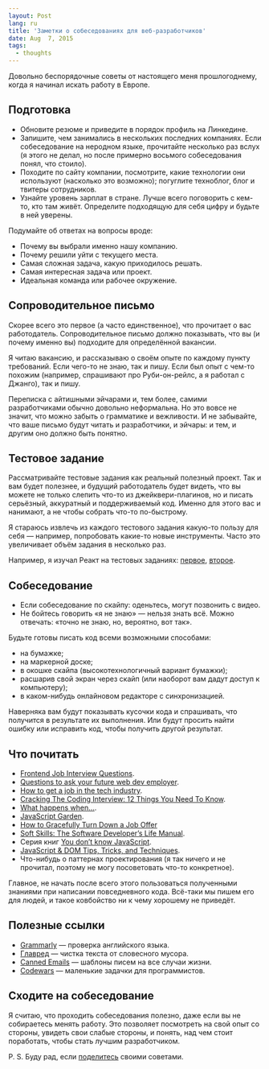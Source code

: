 ```yaml
---
layout: Post
lang: ru
title: 'Заметки о собеседованиях для веб-разработчиков'
date: Aug  7, 2015
tags:
  - thoughts
---
```


Довольно беспорядочные советы от настоящего меня прошлогоднему, когда я начинал искать работу в Европе.

## Подготовка

* Обновите резюме и приведите в порядок профиль на Линкедине.
* Запишите, чем занимались в нескольких последних компаниях. Если собеседование на неродном языке, прочитайте несколько раз вслух (я этого не делал, но после примерно восьмого собеседования понял, что стоило).
* Походите по сайту компании, посмотрите, какие технологии они используют (насколько это возможно); погуглите техноблог, блог и твитеры сотрудников.
* Узнайте уровень зарплат в стране. Лучше всего поговорить с кем-то, кто там живёт. Определите подходящую для себя цифру и будьте в ней уверены.

Подумайте об ответах на вопросы вроде:

* Почему вы выбрали именно нашу компанию.
* Почему решили уйти с текущего места.
* Самая сложная задача, какую приходилось решать.
* Самая интересная задача или проект.
* Идеальная команда или рабочее окружение.

## Сопроводительное письмо

Скорее всего это первое (а часто единственное), что прочитает о вас работодатель. Сопроводительное письмо должно показывать, что вы (и почему именно вы) подходите для определённой вакансии.

Я читаю вакансию, и рассказываю о своём опыте по каждому пункту требований. Если чего-то не знаю, так и пишу. Если был опыт с чем-то похожим (например, спрашивают про Руби-он-рейлс, а я работал с Джанго), так и пишу.

Переписка с айтишными эйчарами и, тем более, самими разработчиками обычно довольно неформальна. Но это вовсе не значит, что можно забыть о грамматике и вежливости. И не забывайте, что ваше письмо будут читать и разработчики, и эйчары: и тем, и другим оно должно быть понятно.

## Тестовое задание

Рассматривайте тестовые задания как реальный полезный проект. Так и вам будет полезнее, и будущий работодатель будет видеть, что вы можете не только слепить что-то из джейквери-плагинов, но и писать серьёзный, аккуратный и поддерживаемый код. Именно для этого вас и нанимают, а не чтобы собрать что-то по-быстрому.

Я стараюсь извлечь из каждого тестового задания какую-то пользу для себя — например, попробовать какие-то новые инструменты. Часто это увеличивает объём задания в несколько раз.

Например, я изучал Реакт на тестовых заданиях: [первое](https://github.com/sapegin/react-text-stats), [второе](https://github.com/sapegin/react-weather).

## Собеседование

* Если собеседование по скайпу: оденьтесь, могут позвонить с видео.
* Не бойтесь говорить «я не знаю» — нельзя знать всё. Можно отвечать: «точно не знаю, но, вероятно, вот так».

Будьте готовы писать код всеми возможными способами:

* на бумажке;
* на маркерной доске;
* в окошке скайпа (высокотехнологичный вариант бумажки);
* расшарив свой экран через скайп (или наоборот вам дадут доступ к компьютеру);
* в каком-нибудь онлайновом редакторе с синхронизацией.

Наверняка вам будут показывать кусочки кода и спрашивать, что получится в результате их выполнения. Или будут просить найти ошибку или исправить код, чтобы получить другой результат.

## Что почитать

* [Frontend Job Interview Questions](https://github.com/h5bp/Front-end-Developer-Interview-Questions).
* [Questions to ask your future web dev employer](https://medium.com/@edwardog/questions-to-ask-your-future-web-dev-employer-f7a161b5bc70).
* [How to get a job in the tech industry](https://medium.com/superhi/how-to-get-a-job-in-the-tech-industry-9b3ca6d5ee88).
* [Cracking The Coding Interview: 12 Things You Need To Know](https://simpleprogrammer.com/2015/01/19/cracking-the-coding-interview/).
* [What happens when...](https://github.com/alex/what-happens-when).
* [JavaScript Garden](http://bonsaiden.github.io/JavaScript-Garden/).
* [How to Gracefully Turn Down a Job Offer](https://www.themuse.com/advice/how-to-gracefully-turn-down-a-job-offer)
* [Soft Skills: The Software Developer’s Life Manual](http://www.amazon.com/gp/product/1617292397/?tag=artesapesphot-20).
* Серия книг [You don’t know JavaScript](https://github.com/getify/You-Dont-Know-JS).
* [JavaScript & DOM Tips, Tricks, and Techniques](https://www.impressivewebs.com/javascript-dom-tips-tricks-techniques-ebook/).
* Что-нибудь о паттернах проектирования (я так ничего и не прочитал, поэтому не могу посоветовать что-то конкретное).

Главное, не начать после всего этого пользоваться полученными знаниями при написании повседневного кода. Всё-таки мы пишем его для людей, и такое ковбойство ни к чему хорошему не приведёт.

## Полезные ссылки

* [Grammarly](https://www.grammarly.com/) — проверка английского языка.
* [Главред](https://glvrd.ru/) — чистка текста от словесного мусора.
* [Canned Emails](http://www.cannedemails.com/) — шаблоны писем на все случаи жизни.
* [Codewars](https://www.codewars.com/) — маленькие задачки для программистов.

## Сходите на собеседование

Я считаю, что проходить собеседования полезно, даже если вы не собираетесь менять работу. Это позволяет посмотреть на свой опыт со стороны, увидеть свои слабые стороны, и понять, над чем стоит поработать, чтобы стать лучшим разработчиком.

P. S. Буду рад, если [поделитесь](https://twitter.com/sapegin) своими советами.
